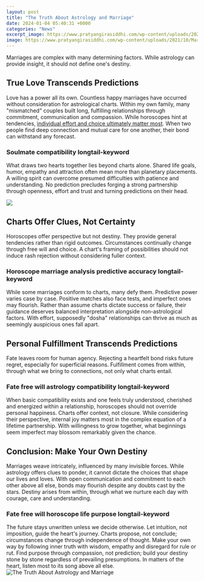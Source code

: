```yaml
---
layout: post
title: "The Truth About Astrology and Marriage"
date: 2024-01-04 05:40:31 +0000
categories: "News"
excerpt_image: https://www.pratyangirasiddhi.com/wp-content/uploads/2021/10/Marriage-astrology.jpg
image: https://www.pratyangirasiddhi.com/wp-content/uploads/2021/10/Marriage-astrology.jpg
---
```


Marriages are complex with many determining factors. While astrology can provide insight, it should not define one's destiny. 
## True Love Transcends Predictions
Love has a power all its own. Countless happy marriages have occurred without consideration for astrological charts. Within my own family, many "mismatched" couples built long, fulfilling relationships through commitment, communication and compassion. While horoscopes hint at tendencies, [individual effort and choice ultimately matter most](https://store.fi.io.vn/chihuahua-unicorn3847-t-shirt). When two people find deep connection and mutual care for one another, their bond can withstand any forecast.
### **Soulmate compatibility longtail-keyword** 
What draws two hearts together lies beyond charts alone. Shared life goals, humor, empathy and attraction often mean more than planetary placements. A willing spirit can overcome presumed difficulties with patience and understanding. No prediction precludes forging a strong partnership through openness, effort and trust and turning predictions on their head. 

![](https://4.bp.blogspot.com/-1u_YSBglOWw/V4ikPi-JGuI/AAAAAAAAA4k/W_mRbbeTALw5Hm8Efz7JraYvl2TlORsYwCLcB/w1200-h630-p-k-no-nu/marriage-compatibility.jpg)
## Charts Offer Clues, Not Certainty  
Horoscopes offer perspective but not destiny. They provide general tendencies rather than rigid outcomes. Circumstances continually change through free will and choice. A chart's framing of possibilities should not induce rash rejection without considering fuller context.
### **Horoscope marriage analysis predictive accuracy longtail-keyword**
While some marriages conform to charts, many defy them. Predictive power varies case by case. Positive matches also face tests, and imperfect ones may flourish. Rather than assume charts dictate success or failure, their guidance deserves balanced interpretation alongside non-astrological factors. With effort, supposedly "dosha" relationships can thrive as much as seemingly auspicious ones fall apart. 
## Personal Fulfillment Transcends Predictions
Fate leaves room for human agency. Rejecting a heartfelt bond risks future regret, especially for superficial reasons. Fulfillment comes from within, through what we bring to connections, not only what charts entail. 
### **Fate free will astrology compatibility longtail-keyword**  
When basic compatibility exists and one feels truly understood, cherished and energized within a relationship, horoscopes should not override personal happiness. Charts offer context, not closure. While considering their perspective, internal joy matters most in the complex equation of a lifetime partnership. With willingness to grow together, what beginnings seem imperfect may blossom remarkably given the chance.
## Conclusion: Make Your Own Destiny
Marriages weave intricately, influenced by many invisible forces. While astrology offers clues to ponder, it cannot dictate the choices that shape our lives and loves. With open communication and commitment to each other above all else, bonds may flourish despite any doubts cast by the stars. Destiny arises from within, through what we nurture each day with courage, care and understanding.
### **Fate free will horoscope life purpose longtail-keyword** 
The future stays unwritten unless we decide otherwise. Let intuition, not imposition, guide the heart's journey. Charts propose, not conclude; circumstances change through independence of thought. Make your own way by following inner truth with wisdom, empathy and disregard for rule or rut. Find purpose through compassion, not prediction; build your destiny stone by stone regardless of prevailing presumptions. In matters of the heart, listen most to its song above all else.
![The Truth About Astrology and Marriage](https://www.pratyangirasiddhi.com/wp-content/uploads/2021/10/Marriage-astrology.jpg)